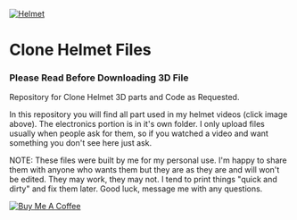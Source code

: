 [![Helmet](https://i.imgur.com/8yyKEMt.jpg)](https://youtu.be/q8xI9RAMuFs)
# Clone Helmet Files
### Please Read Before Downloading 3D File
Repository for Clone Helmet 3D parts and Code as Requested. 

In this repository you will find all part used in my helmet videos (click image above).  The electronics portion is in it's own folder. I only upload files usually when people ask for them, so if you watched a video and want something you don't see here just ask. 

NOTE: These files were built by me for my personal use.  I'm happy to share them with anyone who wants them but they are as they are and will won't be edited.  They may work, they may not.  I tend to print things "quick and dirty" and fix them later.  Good luck, message me with any questions. 

<a href="https://www.buymeacoffee.com/WjRBDa3dZ" target="_blank"><img src="https://www.buymeacoffee.com/assets/img/custom_images/orange_img.png" alt="Buy Me A Coffee" style="height: auto !important;width: auto !important;" ></a>
